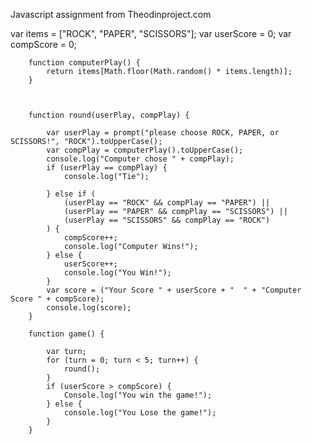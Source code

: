 Javascript assignment from Theodinproject.com

 var items = ["ROCK", "PAPER", "SCISSORS"];
        var userScore = 0;
        var compScore = 0;


        function computerPlay() {
            return items[Math.floor(Math.random() * items.length)];
        }



        function round(userPlay, compPlay) {

            var userPlay = prompt("please choose ROCK, PAPER, or SCISSORS!", "ROCK").toUpperCase();
            var compPlay = computerPlay().toUpperCase();
            console.log("Computer chose " + compPlay);
            if (userPlay == compPlay) {
                console.log("Tie");

            } else if (
                (userPlay == "ROCK" && compPlay == "PAPER") ||
                (userPlay == "PAPER" && compPlay == "SCISSORS") ||
                (userPlay == "SCISSORS" && compPlay == "ROCK")
            ) {
                compScore++;
                console.log("Computer Wins!");
            } else {
                userScore++;
                console.log("You Win!");
            }
            var score = ("Your Score " + userScore + "  " + "Computer Score " + compScore);
            console.log(score);
        }

        function game() {

            var turn;
            for (turn = 0; turn < 5; turn++) {
                round();
            }
            if (userScore > compScore) {
                Console.log("You win the game!");
            } else {
                console.log("You Lose the game!");
            }
        }